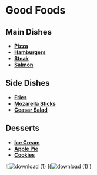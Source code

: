 # Good Foods
## Main Dishes
- [**Pizza**](https://en.wikipedia.org/wiki/Pizza)
- [**Hamburgers**](https://en.wikipedia.org/wiki/Hamburger)
- [**Steak**](https://en.wikipedia.org/wiki/Steak)
- [**Salmon**](https://en.wikipedia.org/wiki/Salmon_as_food)
## Side Dishes
- [**Fries**](https://en.wikipedia.org/wiki/French_fries)
- [**Mozarella Sticks**](https://en.wikipedia.org/wiki/Mozzarella_sticks)
- [**Ceasar Salad**](https://en.wikipedia.org/wiki/Caesar_salad)
## Desserts
- [**Ice Cream**](https://en.wikipedia.org/wiki/Ice_cream)
- [**Apple Pie**](https://en.wikipedia.org/wiki/Apple_pie)
- [**Cookies**](https://en.wikipedia.org/wiki/Cookie)


![![download (1)](https://github.com/user-attachments/assets/17db8c2f-75e7-4330-ab3f-ca451d35b70f)
](![download (1)](https://github.com/user-attachments/assets/d5597569-8c35-41ce-b615-93a4387bce68)
)
